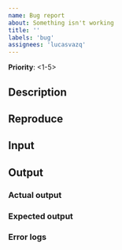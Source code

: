 ```yaml
---
name: Bug report
about: Something isn't working
title: ''
labels: 'bug'
assignees: 'lucasvazq'
---
```

**Priority**: <1-5>

## Description
[//]: # (Description of the bug)

## Reproduce
[//]: # (Steps to reproduce the bug:)
[//]: # (1 - bla)
[//]: # (2 - bla bla)
[//]: # (3 - bla bla bla)

## Input
[//]: # (Attach files or provide description of the inputs or code with titles separated in block)

## Output

### Actual output
[//]: # (Attach files or provide description of the output, except for the console logs, or code with titles separated in block)

### Expected output
[//]: # (Expected behavior)

### Error logs
[//]: # (Paste the error logs inside code blocks)
